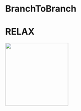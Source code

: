 # BranchToBranch
# RELAX
<img src="https://img.freepik.com/fotos-premium/fondo-playa-pinas-chulas-auriculares_23-2147836098.jpg" style="width:200px; height:200px"/>
